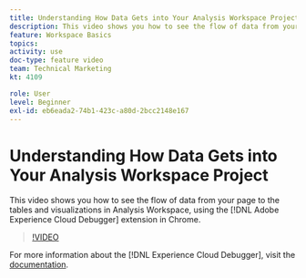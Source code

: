 ```yaml
---
title: Understanding How Data Gets into Your Analysis Workspace Project
description: This video shows you how to see the flow of data from your page to the tables and visualizations in Analysis Workspace, using the Adobe Experience Cloud Debugger extension in Chrome.
feature: Workspace Basics
topics: 
activity: use
doc-type: feature video
team: Technical Marketing
kt: 4109

role: User
level: Beginner
exl-id: eb6eada2-74b1-423c-a80d-2bcc2148e167
---
```

# Understanding How Data Gets into Your Analysis Workspace Project

This video shows you how to see the flow of data from your page to the tables and visualizations in Analysis Workspace, using the [!DNL Adobe Experience Cloud Debugger] extension in Chrome.

>[!VIDEO](https://video.tv.adobe.com/v/31072/?quality=12)

For more information about the [!DNL Experience Cloud Debugger], visit the [documentation](https://docs.adobe.com/content/help/en/debugger/using/experience-cloud-debugger.html).
